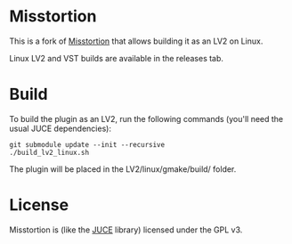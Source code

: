 # Misstortion

This is a fork of [Misstortion](https://github.com/nimbletools/misstortion) that allows building it as an LV2 on Linux.

Linux LV2 and VST builds are available in the releases tab.

# Build

To build the plugin as an LV2, run the following commands (you'll need the usual JUCE dependencies):

```
git submodule update --init --recursive
./build_lv2_linux.sh
```

The plugin will be placed in the LV2/linux/gmake/build/ folder.

# License

Misstortion is (like the [JUCE](https://juce.com/) library) licensed under the GPL v3.
